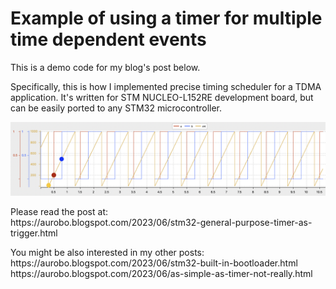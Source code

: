 # Example of using a timer for multiple time dependent events  

This is a demo code for my blog's post below.<p>Specifically, this is how I implemented precise timing scheduler for a TDMA application.
It's written for STM NUCLEO-L152RE development board, but can be easily ported to any STM32 microcontroller.<p>
![Timing example](/Images/TDMA.png)
<p>
Please read the post at:<br>
https://aurobo.blogspot.com/2023/06/stm32-general-purpose-timer-as-trigger.html
</p><p>
You might be also interested in my other posts:<br>
 https://aurobo.blogspot.com/2023/06/stm32-built-in-bootloader.html
  <br>
  https://aurobo.blogspot.com/2023/06/as-simple-as-timer-not-really.html
</p>


